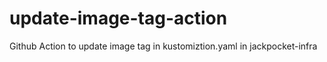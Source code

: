 # update-image-tag-action
Github Action to update image tag in kustomiztion.yaml in jackpocket-infra
